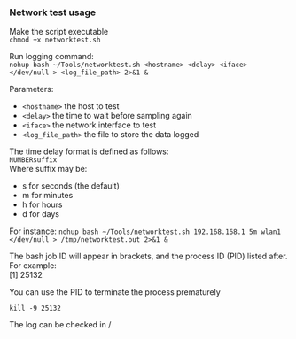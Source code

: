 ### Network test usage
Make the script executable  
`chmod +x networktest.sh`  

Run logging command:  
`nohup bash ~/Tools/networktest.sh <hostname> <delay> <iface> </dev/null > <log_file_path> 2>&1 &`  

Parameters:  
* `<hostname>` the host to test  
* `<delay>` the time to wait before sampling again  
* `<iface>` the network interface to test  
* `<log_file_path>` the file to store the data logged


The time delay format is defined as follows:  
`NUMBERsuffix`  
Where suffix may be:  
* s for seconds (the default)  
* m for minutes  
* h for hours  
* d for days  

For instance:
`nohup bash ~/Tools/networktest.sh 192.168.168.1 5m wlan1 </dev/null > /tmp/networktest.out 2>&1 &`

The bash job ID will appear in brackets, and the process ID (PID) listed after. For example:  
[1] 25132  

You can use the PID to terminate the process prematurely  

`kill -9 25132`  

The log can be checked in /
